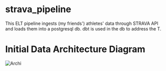 # strava_pipeline
This ELT pipeline ingests (my friends') athletes' data through STRAVA API and loads them into a postgresql db.
dbt is used in the db to address the T.

# Initial Data Architecture Diagram
![Archi](https://github.com/haojunsng/simple_pipeline/blob/main/pipeline/assets/archi.png)
